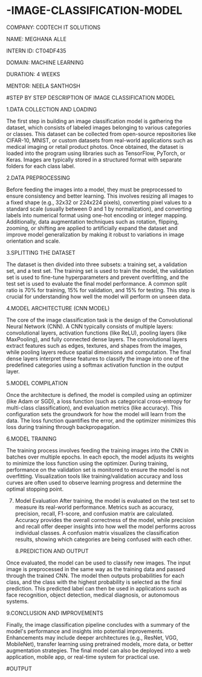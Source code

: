 # -IMAGE-CLASSIFICATION-MODEL

COMPANY: CODTECH IT SOLUTIONS

NAME: MEGHANA ALLE

INTERN ID: CT04DF435

DOMAIN: MACHINE LEARNING

DURATION: 4 WEEKS

MENTOR: NEELA SANTHOSH

#STEP BY STEP DESCRIPTION OF IMAGE CLASSIFICATION MODEL

1.DATA COLLECTION AND LOADING

The first step in building an image classification model is gathering the dataset, which consists of labeled images belonging to various categories or classes. This dataset can be collected from open-source repositories like CIFAR-10, MNIST, or custom datasets from real-world applications such as medical imaging or retail product photos. Once obtained, the dataset is loaded into the program using libraries such as TensorFlow, PyTorch, or Keras. Images are typically stored in a structured format with separate folders for each class label.

2.DATA PREPROCESSING

Before feeding the images into a model, they must be preprocessed to ensure consistency and better learning. This involves resizing all images to a fixed shape (e.g., 32x32 or 224x224 pixels), converting pixel values to a standard scale (usually between 0 and 1 by normalization), and converting labels into numerical format using one-hot encoding or integer mapping. Additionally, data augmentation techniques such as rotation, flipping, zooming, or shifting are applied to artificially expand the dataset and improve model generalization by making it robust to variations in image orientation and scale.

3.SPLITTING THE DATASET

The dataset is then divided into three subsets: a training set, a validation set, and a test set. The training set is used to train the model, the validation set is used to fine-tune hyperparameters and prevent overfitting, and the test set is used to evaluate the final model performance. A common split ratio is 70% for training, 15% for validation, and 15% for testing. This step is crucial for understanding how well the model will perform on unseen data.

4.MODEL ARCHITECTURE (CNN MODEL)

The core of the image classification task is the design of the Convolutional Neural Network (CNN). A CNN typically consists of multiple layers: convolutional layers, activation functions (like ReLU), pooling layers (like MaxPooling), and fully connected dense layers. The convolutional layers extract features such as edges, textures, and shapes from the images, while pooling layers reduce spatial dimensions and computation. The final dense layers interpret these features to classify the image into one of the predefined categories using a softmax activation function in the output layer.

5.MODEL COMPILATION

Once the architecture is defined, the model is compiled using an optimizer (like Adam or SGD), a loss function (such as categorical cross-entropy for multi-class classification), and evaluation metrics (like accuracy). This configuration sets the groundwork for how the model will learn from the data. The loss function quantifies the error, and the optimizer minimizes this loss during training through backpropagation.

6.MODEL TRAINING

The training process involves feeding the training images into the CNN in batches over multiple epochs. In each epoch, the model adjusts its weights to minimize the loss function using the optimizer. During training, performance on the validation set is monitored to ensure the model is not overfitting. Visualization tools like training/validation accuracy and loss curves are often used to observe learning progress and determine the optimal stopping point.

7. Model Evaluation
After training, the model is evaluated on the test set to measure its real-world performance. Metrics such as accuracy, precision, recall, F1-score, and confusion matrix are calculated. Accuracy provides the overall correctness of the model, while precision and recall offer deeper insights into how well the model performs across individual classes. A confusion matrix visualizes the classification results, showing which categories are being confused with each other.

   8.PREDICTION AND OUTPUT
   
Once evaluated, the model can be used to classify new images. The input image is preprocessed in the same way as the training data and passed through the trained CNN. The model then outputs probabilities for each class, and the class with the highest probability is selected as the final prediction. This predicted label can then be used in applications such as face recognition, object detection, medical diagnosis, or autonomous systems.

9.CONCLUSION AND IMPROVEMENTS

Finally, the image classification pipeline concludes with a summary of the model's performance and insights into potential improvements. Enhancements may include deeper architectures (e.g., ResNet, VGG, MobileNet), transfer learning using pretrained models, more data, or better augmentation strategies. The final model can also be deployed into a web application, mobile app, or real-time system for practical use.

#OUTPUT

